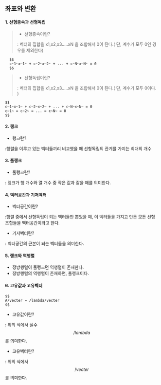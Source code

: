 ## 좌표와 변환

#### 1. 선형종속과 선형독립
>- 선형종속이란?
>
>: 벡터의 집합을 x1,x2,x3.....xN 을 조합해서 0이 된다.( 단, 계수가 모두 0인 경우를 제외한다)
```
  $$
  c~1~x~1~ + c~2~x~2~ + ... + c~N~x~N~ = 0 
  $$
```
>- 선형독립이란?
>
>: 벡터의 집합을 x1,x2,x3.....xN 을 조합해서 0이 된다.( 단, 계수가 모두 0이다. )
```
$$
c~1~x~1~ + c~2~x~2~ + ... + c~N~x~N~ = 0
c~1~ = c~2~ = ... = c~N~ = 0
$$
```
#### 2. 랭크
- 랭크란?

:행렬을 이루고 있는 벡터들끼리 비교했을 때 선형독립의 관계를 가지는 최대의 개수

#### 3. 풀랭크
- 풀랭크란?

: 랭크가 행 개수와 열 개수 중 작은 값과 같을 때를 의미한다.

#### 4. 벡터공간과 기저벡터
- 벡터공간이란?

:행렬 중에서 선형독립이 되는 벡터들만 뽑았을 때, 이 벡터들을 가지고 만든 모든 선형조합들을 벡터공간이라고 한다.
- 기저벡터란?

: 벡터공간의 근본이 되는 벡터들을 의미한다.

#### 5. 랭크와 역행렬
- 정방행렬이 풀랭크면 역행렬이 존재한다.
- 정방행렬의 역행렬이 존재하면, 풀랭크이다.

#### 6. 고유값과 고유벡터
```
$$
A/vecter = /lambda/vecter
$$
```
- 고유값이란?

: 위의 식에서 실수 $$/lambda $$ 를 의미한다.
- 고유벡터란?

: 위의 식에서 $$/vecter $$ 를 의미한다.
